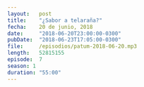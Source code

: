 ```yaml
---
layout:   post
title:    "¿Sabor a telaraña?"
fecha:    20 de junio, 2018
date:     "2018-06-20T23:00:00-0300"
pubDate:  "2018-06-23T17:05:00-0300"
file:     /episodios/patum-2018-06-20.mp3
length:   52815155
episode:  7
season: 1
duration: "55:00"
---
```

